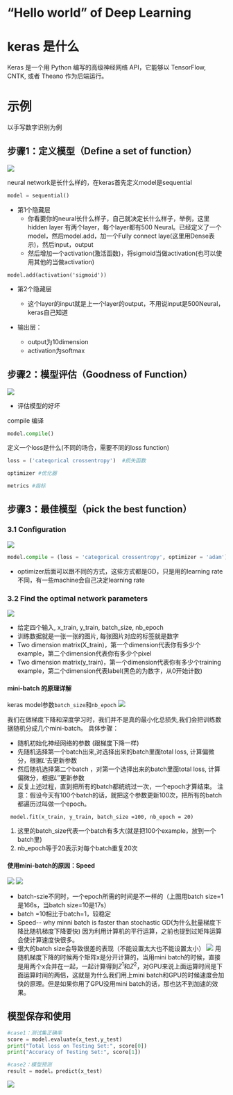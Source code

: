 # “Hello world” of Deep Learning

# keras 是什么
Keras 是一个用 Python 编写的高级神经网络 API，它能够以 TensorFlow, CNTK, 或者 Theano 作为后端运行。


# 示例

以手写数字识别为例
## 步骤1：定义模型（Define a set of function）
![](res/chapter15-1.png)


neural network是长什么样的，在keras首先定义model是sequential
```python
model = sequential()
```

- 第1个隐藏层
	- 你看要你的neural长什么样子，自己就决定长什么样子，举例，这里hidden layer 有两个layer，每个layer都有500 Neural。已经定义了一个model，然后model.add，加一个Fully connect laye(这里用Dense表示)，然后input，output
	- 然后增加一个activation(激活函数)，将sigmoid当做activation(也可以使用其他的当做activation)
```
model.add(activation('sigmoid'))
```
- 第2个隐藏层
	- 这个layer的input就是上一个layer的output，不用说input是500Neural，keras自己知道

- 输出层：
	- output为10dimension
	- activation为softmax



## 步骤2：模型评估（Goodness of Function）

![](res/chapter15-2.png)
- 评估模型的好坏


compile 编译
```python
model.compile()
```
定义一个loss是什么(不同的场合，需要不同的loss function)
```python
loss = ('cateqorical crossentropy')  #损失函数
```
```python
optimizer #优化器
```
```python
metrics #指标
```

## 步骤3：最佳模型（pick the best function）

### 3.1 Configuration
![](res/chapter15-3.png)


```python
model.compile = (loss = 'categorical crossentropy', optimizer = 'adam')
```
- optimizer后面可以跟不同的方式，这些方式都是GD，只是用的learning rate不同，有一些machine会自己决定learning rate
### 3.2 Find the optimal network parameters
![](res/chapter15-4.png)
- 给定四个输入, x_train, y_train, batch_size, nb_epoch
- 训练数据就是一张一张的图片, 每张图片对应的标签就是数字
- Two dimension matrix(X_train)，第一个dimension代表你有多少个example，第二个dimension代表你有多少个pixel
- Two dimension matrix(y_train)，第一个dimension代表你有多少个training example，第二个dimension代表label(黑色的为数字，从0开始计数)

#### mini-batch 的原理详解
keras model参数`batch_size`和`nb_epoch`
![](res/chapter15-5.png)

我们在做梯度下降和深度学习时，我们并不是真的最小化总损失,我们会把训练数据随机分成几个mini-batch。
具体步骤：
- 随机初始化神经网络的参数 (跟梯度下降一样)
- 先随机选择第一个batch出来,对选择出来的batch里面total loss, 计算偏微分，根据${L}'$去更新参数
- 然后随机选择第二个batch ，对第一个选择出来的batch里面total loss, 计算偏微分，根据${L}''$更新参数
- 反复上述过程，直到把所有的batch都统统过一次，一个epoch才算结束。
注意：假设今天有100个batch的话，就把这个参数更新100次，把所有的batch都遍历过叫做一个epoch。
```
 model.fit(x_train, y_train, batch_size =100, nb_epoch = 20)
```
1. 这里的batch_size代表一个batch有多大(就是把100个example，放到一个batch里)
2. nb_epoch等于20表示对每个batch重复20次

#### 使用mini-batch的原因：Speed
![](res/chapter15-6.png)
![](res/chapter15-7.png)

- batch-szie不同时，一个epoch所需的时间是不一样的（上图用batch size=1是166s，当batch size=10是17s）
- batch =10相比于batch=1，较稳定
- Speed-- why minni batch is faster than stochastic GD(为什么批量梯度下降比随机梯度下降要快)
  因为利用计算机的平行运算，之前也提到过矩阵运算会使计算速度快很多。
- 很大的batch size会导致很差的表现（不能设置太大也不能设置太小）
![](res/chapter15-8.png)
用随机梯度下降的时候两个矩阵x是分开计算的，当用mini batch的时候，直接是用两个x合并在一起，一起计算得到$Z^1$和$Z^2$，对GPU来说上面运算时间是下面运算时间的两倍，这就是为什么我们用上mini batch和GPU的时候速度会加快的原理。但是如果你用了GPU没用mini batch的话，那也达不到加速的效果。
## 模型保存和使用

```python
#case1：测试集正确率
score = model.evaluate(x_test,y_test)
print("Total loss on Testing Set:", score[0])
print("Accuracy of Testing Set:", score[1])

#case2：模型预测
result = model。predict(x_test)
```
![](res/chapter15-9.png)
